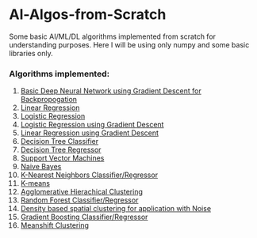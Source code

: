 # Al-Algos-from-Scratch
Some basic AI/ML/DL algorithms implemented from scratch for understanding purposes. Here I will be using only numpy and some basic libraries only.


### Algorithms implemented:
1. [Basic Deep Neural Network using Gradient Descent for Backpropogation](https://github.com/adityajn105/Al-Algos-from-Scratch/blob/master/Basic%20Deep%20Neural%20Network/Basic%20NN.ipynb)
2. [Linear Regression](https://github.com/adityajn105/Al-Algos-from-Scratch/blob/master/Linear%20Regression/Linear%20Regression.ipynb)
3. [Logistic Regression](https://github.com/adityajn105/Al-Algos-from-Scratch/blob/master/Logistic%20Regression/Logistic%20Regression.ipynb)
4. [Logistic Regression using Gradient Descent](https://github.com/adityajn105/Al-Algos-from-Scratch/blob/master/SGD%20Classifier/Logistic%20Regression%20(SGD).ipynb)
5. [Linear Regression using Gradient Descent](https://github.com/adityajn105/Al-Algos-from-Scratch/blob/master/SGD%20Regression/Linear%20Regression%20(SGD).ipynb)
6. [Decision Tree Classifier](https://github.com/adityajn105/Al-Algos-from-Scratch/blob/master/Decision%20Tree%20Classifier/Decision%20Tree%20Classifier.ipynb)
7. [Decision Tree Regressor](https://github.com/adityajn105/Al-Algos-from-Scratch/blob/master/Decision%20Tree%20Regressor/Decision%20Tree%20Regressor.ipynb)
8. [Support Vector Machines](https://github.com/adityajn105/Al-Algos-from-Scratch/blob/master/Support%20Vector%20Machines/SVM%2BKernel%2BRBF%20-%20Mathematics.ipynb)
9. [Naive Bayes](https://github.com/adityajn105/Al-Algos-from-Scratch/blob/master/NaiveBayes/NaiveBayes.ipynb)
10. [K-Nearest Neighbors Classifier/Regressor](https://github.com/adityajn105/Al-Algos-from-Scratch/tree/master/K-Nearest%20Neighbour)
11. [K-means](https://github.com/adityajn105/Al-Algos-from-Scratch/tree/master/K-Means%20Clustering/Kmeans.ipynb)
12. [Agglomerative Hierachical Clustering](https://github.com/adityajn105/Al-Algos-from-Scratch/blob/master/Agglomerative%20Clustering/Agglomerative%20Hierarchical%20Clustering.ipynb)
13. [Random Forest Classifier/Regressor](https://github.com/adityajn105/Al-Algos-from-Scratch/tree/master/Random%20Forest)
14. [Density based spatial clustering for application with Noise](https://github.com/adityajn105/Al-Algos-from-Scratch/blob/master/DBSCAN%20Clustering/DBSCAN.ipynb)
15. [Gradient Boosting Classifier/Regressor](https://github.com/adityajn105/Al-Algos-from-Scratch/tree/master/Gradient%20Boosting)
16. [Meanshift Clustering](https://github.com/adityajn105/Al-Algos-from-Scratch/blob/master/MeanShift/MeanShift.ipynb)
